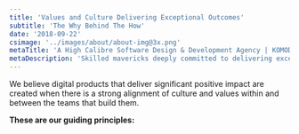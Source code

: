 ```yaml
---
title: 'Values and Culture Delivering Exceptional Outcomes'
subtitle: 'The Why Behind The How'
date: '2018-09-22'
csimage: '../images/about/about-img@3x.png'
metaTitle: 'A High Calibre Software Design & Development Agency | KOMODO'
metaDescription: 'Skilled mavericks deeply committed to delivering exceptional results through expertly crafted designs and robust code.'
---
```


We believe digital products that deliver significant positive impact are created when there is a strong alignment of culture and values within and between the teams that build them.

**These are our guiding principles:**
